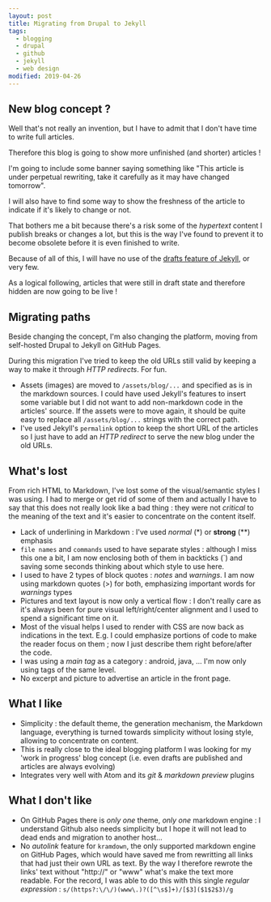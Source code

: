 ```yaml
---
layout: post
title: Migrating from Drupal to Jekyll
tags:
  - blogging
  - drupal
  - github
  - jekyll
  - web design
modified: 2019-04-26
---
```


## New blog concept ?

Well that's not really an invention, but I have to admit that I don't have time to write full articles.

Therefore this blog is going to show more unfinished (and shorter) articles !

I'm going to include some banner saying something like "This article is under perpetual rewriting, take it carefully as it may have changed tomorrow".

I will also have to find some way to show the freshness of the article to indicate if it's likely to change or not.

That bothers me a bit because there's a risk some of the *hypertext* content I publish breaks or changes a lot, but this is the way I've found to prevent it to become obsolete before it is even finished to write.

Because of all of this, I will have no use of the [drafts feature of Jekyll](https://jekyllrb.com/docs/drafts/), or very few.

As a logical following, articles that were still in draft state and therefore hidden are now going to be live !

## Migrating paths

Beside changing the concept, I'm also changing the platform, moving from self-hosted Drupal to Jekyll on GitHub Pages.

During this migration I've tried to keep the old URLs still valid by keeping a way to make it through *HTTP redirects*. For fun.

- Assets (images) are moved to `/assets/blog/...` and specified as is in the markdown sources. I could have used Jekyll's features to insert some variable but I did not want to add non-markdown code in the articles' source. If the assets were to move again, it should be quite easy to replace all `/assets/blog/...` strings with the correct path.
- I've used Jekyll's `permalink` option to keep the short URL of the articles so I just have to add an *HTTP redirect* to serve the new blog under the old URLs.

## What's lost

From rich HTML to Markdown, I've lost some of the visual/semantic styles I was using.
I had to merge or get rid of some of them and actually I have to say that this does not really look like a bad thing : they were not *critical* to the meaning of the text and it's easier to concentrate on the content itself.

- Lack of underlining in Markdown : I've used *normal* (\*) or **strong** (\*\*) emphasis
- `file names` and `commands` used to have separate styles : although I miss this one a bit, I am now enclosing both of them in backticks (\`) and saving some seconds thinking about which style to use here.
- I used to have 2 types of block quotes : *notes* and *warnings*. I am now using markdown quotes (>) for both, emphasizing important words for *warnings* types
- Pictures and text layout is now only a vertical flow : I don't really care as it's always been for pure visual left/right/center alignment and I used to spend a significant time on it.
- Most of the visual helps I used to render with CSS are now back as indications in the text. E.g. I could emphasize portions of code to make the reader focus on them ; now I just describe them right before/after the code.
- I was using a *main tag* as a category : android, java, ... I'm now only using tags of the same level.
- No excerpt and picture to advertise an article in the front page.

## What I like

- Simplicity : the default theme, the generation mechanism, the Markdown language, everything is turned towards simplicity without losing style, allowing to concentrate on content.
- This is really close to the ideal blogging platform I was looking for my 'work in progress' blog concept (i.e. even drafts are published and articles are always evolving)
- Integrates very well with Atom and its *git* & *markdown preview* plugins

## What I don't like

- On GitHub Pages there is *only one* theme, *only one* markdown engine : I understand Github also needs simplicity but I hope it will not lead to dead ends and migration to another host...
- No *autolink* feature for `kramdown`, the only supported markdown engine on GitHub Pages, which would have saved me from rewritting all links that had just their own URL as text. By the way I therefore rewrote the links' text without "http://" or "www" what's make the text more readable. For the record, I was able to do this with this single *regular expression* : `s/(https?:\/\/)(www\.)?([^\s$]+)/[$3]($1$2$3)/g`
